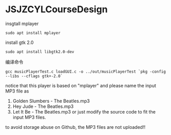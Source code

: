 # JSJZCYLCourseDesign

insgtall mplayer
```shell
sudo apt install mplayer
```

install gtk 2.0
```shell
sudo apt install libgtk2.0-dev
```

编译命令

```shell
gcc musicPlayerTest.c loadGUI.c -o ../out/musicPlayerTest `pkg -config --libs --cflags gtk+-2.0`
```

notice that this player is based on "mplayer" and please name the input MP3 file as
1. Golden Slumbers - The Beatles.mp3
2. Hey Jude - The Beatles.mp3
3. Let It Be - The Beatles.mp3
or just modify the source code to fit the input MP3 files.

to avoid storage abuse on Github, the MP3 files are not uploaded!!


